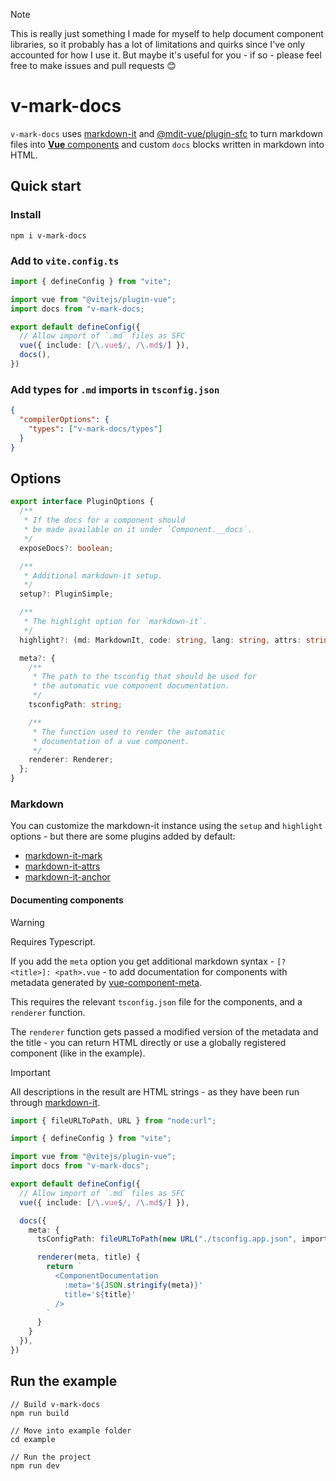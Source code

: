 > [!NOTE]
> This is really just something I made for myself to help document component libraries, so it probably has a lot of limitations and quirks since I've only accounted for how I use it. But maybe it's useful for you - if so - please feel free to make issues and pull requests 😊

# v-mark-docs

`v-mark-docs` uses [markdown-it](https://github.com/markdown-it/markdown-it) and [@mdit-vue/plugin-sfc](https://github.com/mdit-vue/mdit-vue/tree/main/packages/plugin-sfc) to turn markdown files into [**Vue** components](https://vuejs.org/guide/scaling-up/sfc.html) and custom `docs` blocks written in markdown into HTML.

## Quick start

### Install

```
npm i v-mark-docs
```

### Add to `vite.config.ts`

```ts
import { defineConfig } from "vite";

import vue from "@vitejs/plugin-vue";
import docs from "v-mark-docs;

export default defineConfig({
  // Allow import of `.md` files as SFC
  vue({ include: [/\.vue$/, /\.md$/] }),
  docs(),
})
```

### Add types for `.md` imports in `tsconfig.json`

```json
{
  "compilerOptions": {
    "types": ["v-mark-docs/types"]
  }
}
```

## Options

```ts
export interface PluginOptions {
  /**
   * If the docs for a component should
   * be made available on it under `Component.__docs`.
   */
  exposeDocs?: boolean;

  /**
   * Additional markdown-it setup.
   */
  setup?: PluginSimple;

  /**
   * The highlight option for `markdown-it`.
   */
  highlight?: (md: MarkdownIt, code: string, lang: string, attrs: string) => string;

  meta?: {
    /**
     * The path to the tsconfig that should be used for
     * the automatic vue component documentation.
     */
    tsconfigPath: string;

    /**
     * The function used to render the automatic
     * documentation of a vue component.
     */
    renderer: Renderer;
  };
}
```

### Markdown

You can customize the markdown-it instance using the `setup` and `highlight` options - but there are some plugins added by default:

- [markdown-it-mark](https://github.com/markdown-it/markdown-it-mark)
- [markdown-it-attrs](https://github.com/arve0/markdown-it-attrs)
- [markdown-it-anchor](https://github.com/valeriangalliat/markdown-it-anchor?tab=readme-ov-file#header-link)

#### Documenting components

> [!WARNING]
> Requires Typescript.

If you add the `meta` option you get additional markdown syntax - `[?<title>]: <path>.vue` - to add documentation for components with metadata generated by [vue-component-meta](https://www.npmjs.com/package/vue-component-meta).

This requires the relevant `tsconfig.json` file for the components, and a `renderer` function.

The `renderer` function gets passed a modified version of the metadata and the title - you can return HTML directly or use a globally registered component (like in the example).

> [!IMPORTANT]
> All descriptions in the result are HTML strings - as they have been run through [markdown-it](https://github.com/markdown-it/markdown-it).

```ts
import { fileURLToPath, URL } from "node:url";

import { defineConfig } from "vite";

import vue from "@vitejs/plugin-vue";
import docs from "v-mark-docs";

export default defineConfig({
  // Allow import of `.md` files as SFC
  vue({ include: [/\.vue$/, /\.md$/] }),

  docs({
    meta: {
      tsConfigPath: fileURLToPath(new URL("./tsconfig.app.json", import.meta.url)),

      renderer(meta, title) {
        return `
          <ComponentDocumentation
            :meta='${JSON.stringify(meta)}'
            title='${title}'
          />
        `
      }
    }
  }),
})
```

## Run the example

```
// Build v-mark-docs
npm run build

// Move into example folder
cd example

// Run the project
npm run dev
```
